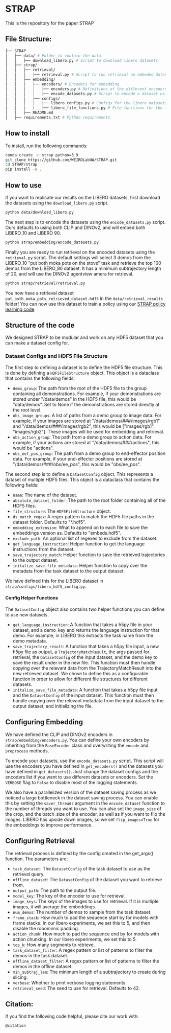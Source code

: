 # STRAP

This is the repository for the paper STRAP


## File Structure:
```bash
├── STRAP
│   ├── data/ # Folder to contain the data
│   │   ├── download_libero.py # Script to download libero datasets
│   ├── strap/
│   │   ├── retrieval/
│   │   │   ├── retrieval.py # Script to run retrieval on embeded datasets using the retrieval model
│   │   ├── embedding/
│   │   │   ├── encoders/ # Encoders for embedding
│   │   │   │   ├── encoders.py # Definitions of the different encoders
│   │   │   │   ├── encode_datasets.py # Script to encode a dataset using an encoder for retrieval.
│   │   │   ├── configs/
│   │   │   │   ├── libero_configs.py # Configs for the libero datasets
│   │   │   │   ├── libero_file_functions.py # File functions for the libero datasets
│   │   ├── README.md
│   ├── requirements.txt # Python requirements
```

## How to install
To install, run the following commands:
```bash
conda create -n strap python=3.9
git clone https://github.com/WEIRDLabUW/STRAP.git
cd STRAP/strap
pip install -e .
```

## How to use
If you want to replicate our results on the LIBERO datasets, first download the datasets using the `download_libero.py` script. 
```bash
python data/download_libero.py
```
The next step is to encode the datasets using the `encode_datasets.py` script. Ours defaults to using both CLIP and DINOv2, and will embed both LIBERO_10 and LIBERO 90.
```bash
python strap/embedding/encode_datasets.py
```

Finally you are ready to run retrieval on the encoded datasets using the `retrieval.py` script. The default settings will select 3 demos from the LIBERO_10 "put both moka pots on the stove" task and retrieve the top 100 demos from the LIBERO_90 dataset. It has a minimum subtrajectory length of 20, and will use the DINOv2 agentview amera for retrieval.
```bash
python strap/retrieval/retrieval.py
```

You now have a retrieval dataset `put_both_moka_pots_retrieved_dataset.hdf5` in the `data/retrieval_results` folder! You can now use this dataset to train a policy using our 
[STRAP policy learning code](test). 

## Structure of the code
We designed STRAP to be modular and work on any HDF5 dataset that you can make a dataset config for. 

### Dataset Configs and HDF5 File Structure
The first step to defining a dataset is to define the HDF5 file structure. This is done by defining a `HDF5FileStructure` object. This object is a dataclass that contains the following fields:
- `demo_group`: The path from the root of the HDF5 file to the group containing all demonstrations. For example, if your demonstrations are stored under "/data/demos" in the HDF5 file, this would be "data/demos". Set to None if the demonstrations are stored directly at the root level.
- `obs_image_groups`: A list of paths from a demo group to image data. For example, if your images are stored at "/data/demos/###/images/rgb1" and "/data/demos/###/images/rgb2", this would be ["images/rgb1", "images/rgb2"]. These images will be used for embedding and retrieval.
- `obs_action_group`: The path from a demo group to action data. For example, if your actions are stored at "/data/demos/###/actions", this would be "actions".
- `obs_eef_pos_group`: The path from a demo group to end-effector position data. For example, if your end-effector positions are stored at "/data/demos/###/obs/ee_pos", this would be "obs/ee_pos".


The second step is to define a `DatasetConfig` object. This represents a dataset of multiple HDF5 files. This object is a dataclass that contains the following fields:
- `name`: The name of the dataset.
- `absolute_dataset_folder`: The path to the root folder containing all of the HDF5 files.
- `file_structure`: The `HDF5FileStructure` object.
- `ds_match_regex`: A regex pattern to match the HDF5 file paths in the dataset folder. Defaults to "*.hdf5".
- `embedding_extension`: What to append on to each file to save the embeddings version as. Defaults to "embeds.hdf5".
- `exclude_path`: An optional list of regexes to exclude from the dataset.
- `get_language_instruction`: Helper function to get the language instructions from the dataset.
- `save_trajectory_match`:  Helper function to save the retrieved trajectories to the output dataset.
- `initalize_save_file_metadata`: Helper function to copy over the metadata from the task dataset to the output dataset.

We have defined this for the LIBERO dataset in `strap/configs/libero_hdf5_config.py`.

#### Config Helper Functions

The `DatasetConfig` object also contains two helper functions you can define to use new datasets.

- `get_language_instruction`: A function that takes a h5py file in your dataset, and a demo_key and returns the language instruction for that demo. For example, in LIBERO this extracts the task name from the demo metadata.
- `save_trajectory_result`: A function that takes a h5py file input, a new h5py file as output, a `TrajectoryMatchResult`, the args passed for retrieval, the `DatasetConfig` of the input dataset, and the demo key to save the result under in the new file. This function must then handle copying over the relevant data from the TrajectoryMatchResult into the new retrieved dataset. We chose to define this as a configurable function in order to allow for different file structures for different datasets.
- `initalize_save_file_metadata`: A function that takes a h5py file input and the `DatasetConfig` of the input dataset. This function must then handle copying over the relevant metadata from the input dataset to the output dataset, and initializing the file.

## Configuring Embedding
We have defined the CLIP and DINOv2 encoders in `strap/embedding/encoders.py`. You can define your own encoders by inheriting from the `BaseEncoder` class and overwriting the `encode` and `preprocess` methods. 

To encode your datasets, use the `encode_datasets.py` script. This script will use the encoders you have defined in `get_encoders()` and the datasets you have defined in `get_datasets()`. Just change the dataset configs and the encoders list if you want to use different datasets or encoders. Set the `VERBOSE` flag to `False` to disable most of the logging statements. 

We also have a parallelized version of the dataset saving process as we noticed a large bottleneck in the dataset saving process. You can enable this by setting the `saver_threads` argument in the `encode_dataset` function to the number of threads you want to use. You can also set the `image_size` of the crop, and the batch_size of the encoder, as well as if you want to flip the images. LIBERO has upside down images, so we set `flip_images=True` for the embeddings to improve performance.



## Configuring Retrieval
The retrieval process is defined by the config created in the get_args() function. 
The parameters are:
- `task_dataset`: The `DatasetConfig` of the task dataset to use as the retrieval query.
- `offline_dataset`: The `DatasetConfig` of the dataset you want to retrieve from.
- `output_path`: The path to the output file.
- `model_key`: The key of the encoder to use for retrieval.
- `image_keys`: The keys of the images to use for retrieval. If it is multiple images, it will average the embeddings.
- `num_demos`: The number of demos to sample from the task dataset.
- `frame_stack`: How much to pad the sequence start by for models with frame stacks. In our libero experiments, we set this to 5, and then disable the robomimic padding.
- `action_chunk`: How much to pad the sequence end by for models with action chunking. In our libero experiments, we set this to 5.
- `top_k`: How many segments to retrieve.
- `task_dataset_filter`: A regex pattern or list of patterns to filter the demos in the task dataset.
- `offline_dataset_filter`: A regex pattern or list of patterns to filter the demos in the offline dataset.
- `min_subtraj_len`: The minimum length of a subtrajectory to create during slicing.
- `verbose`: Whether to print verbose logging statements.
- `retrieval_seed`: The seed to use for retrieval. Defaults to 42.

## Citation:
If you find the following code helpful, please cite our work with:
```aiignore
@citation
```